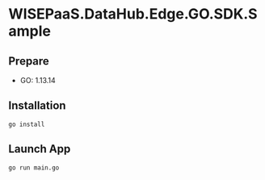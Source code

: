 # WISEPaaS.DataHub.Edge.GO.SDK.Sample

## Prepare
- GO: 1.13.14

## Installation
```
go install
```

## Launch App
```
go run main.go
```
